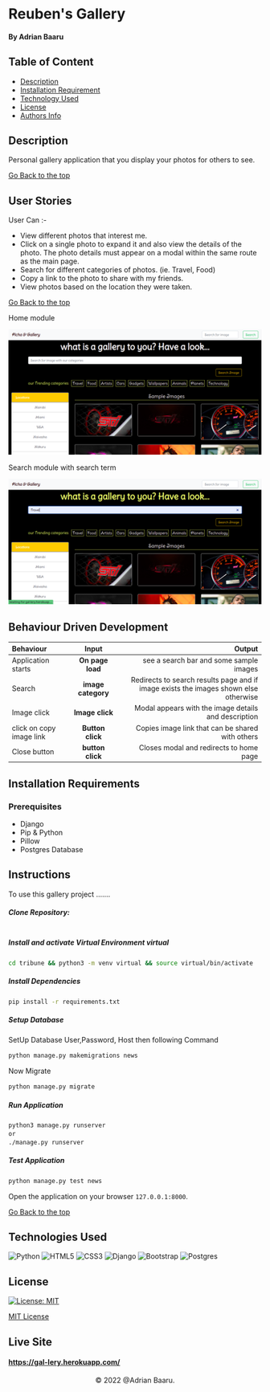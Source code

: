 # Reuben's Gallery

#### By Adrian Baaru

## Table of Content

+ [Description](#description)
+ [Installation Requirement](#installation-requirements)
+ [Technology Used](#technologies-used)
+ [License](#license)
+ [Authors Info](#authors-info)

## Description
Personal gallery application that you display your photos for others to see.


[Go Back to the top](#gallery)


## User Stories

User Can :-

* View different photos that interest me.
* Click on a single photo to expand it and also view the details of the photo. The photo details must appear on a modal within the same route as the main page.
* Search for different categories of photos. (ie. Travel, Food)
* Copy a link to the photo to share with my friends.
* View photos based on the location they were taken.

[Go Back to the top](#gallery)

Home module

![Home](./appgallery/static/images/picha-home.png)

Search module with search term

![Home](./appgallery/static/images/picha.png)

## Behaviour Driven Development
| Behaviour | Input | Output |
| :---------------- | :---------------: | ------------------: |
| Application starts | **On page load** | see a search bar and some sample images |
| Search| **image category** | Redirects to search results page and if image exists the images shown else otherwise |
| Image click | **Image click** | Modal appears with the image details and description|
| click on copy image link | **Button click** | Copies image link that can be shared with others|
| Close button | **button click** | Closes modal and redirects to home page|


## Installation Requirements

### Prerequisites

- Django
- Pip & Python
- Pillow 
- Postgres Database

## Instructions

To use this gallery project .......  
  
##### Clone Repository:  
 ```bash 

```
##### Install and activate Virtual Environment virtual  
 ```bash 
cd tribune && python3 -m venv virtual && source virtual/bin/activate 
```  
##### Install Dependencies  
 ```bash 
 pip install -r requirements.txt 
```  
##### Setup Database  
  SetUp Database User,Password, Host then following Command  
 ```bash 
python manage.py makemigrations news 
 ``` 
 Now Migrate  
 ```bash 
 python manage.py migrate 
```
##### Run Application  
 ```bash 
 python3 manage.py runserver 
 or
 ./manage.py runserver
```
##### Test Application  
 ```bash 
 python manage.py test news
```
Open the application on your browser `127.0.0.1:8000`.  

[Go Back to the top](#gallery)


## Technologies Used

![Python](https://img.shields.io/badge/python-3670A0?style=for-the-badge&logo=python&logoColor=ffdd54)
![HTML5](https://img.shields.io/badge/html5-%23E34F26.svg?style=for-the-badge&logo=html5&logoColor=white)
![CSS3](https://img.shields.io/badge/css3-%231572B6.svg?style=for-the-badge&logo=css3&logoColor=white)
![Django](https://img.shields.io/badge/django-%23092E20.svg?style=for-the-badge&logo=django&logoColor=white)
![Bootstrap](https://img.shields.io/badge/bootstrap-%23563D7C.svg?style=for-the-badge&logo=bootstrap&logoColor=white)
![Postgres](https://img.shields.io/badge/postgres-%23316192.svg?style=for-the-badge&logo=postgresql&logoColor=white)

## License
[![License: MIT](https://img.shields.io/badge/License-MIT-yellow.svg)](https://opensource.org/licenses/MIT)

[MIT License](LICENSE)

## Live Site

#### https://gal-lery.herokuapp.com/


<p align = "center">
    &copy; 2022 @Adrian Baaru.
</p>
